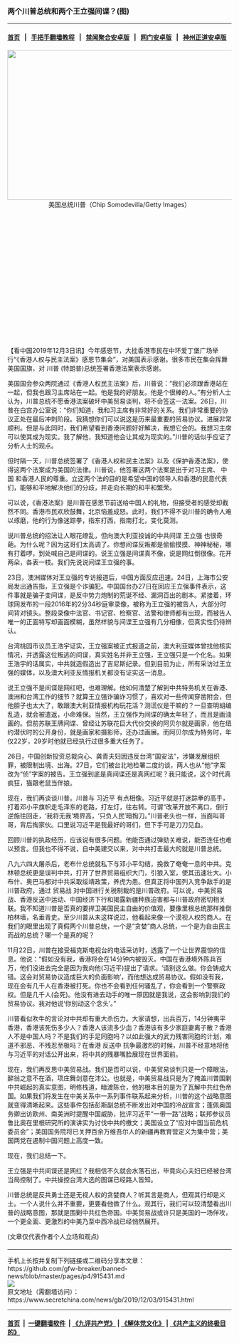 ### 两个川普总统和两个王立强间谍？(图)
------------------------

#### [首页](https://github.com/gfw-breaker/banned-news/blob/master/README.md) &nbsp;&nbsp;|&nbsp;&nbsp; [手把手翻墙教程](https://github.com/gfw-breaker/guides/wiki) &nbsp;&nbsp;|&nbsp;&nbsp; [禁闻聚合安卓版](https://github.com/gfw-breaker/bn-android) &nbsp;&nbsp;|&nbsp;&nbsp; [网门安卓版](https://github.com/oGate2/oGate) &nbsp;&nbsp;|&nbsp;&nbsp; [神州正道安卓版](https://github.com/SzzdOgate/update) 



<div class="article_right" style="fone-color:#000">
 <p style="text-align:center">
  <img alt="" src="http://img2.secretchina.com/pic/2019/11-30/p2572342a15443439-ss.jpg" style="height:337px; width:600px"/>
  <br>
   美国总统川普（Chip Somodevilla/Getty Images）
   <span id="hideid" name="hideid" style="color:red;display:none;">
    <span href="https://www.secretchina.com">
    </span>
   </span>
  </br>
 </p>
 <div id="txt-mid1-t21-2017">
  <ins class="adsbygoogle" data-ad-client="ca-pub-1276641434651360" data-ad-slot="2451032099" style="display:inline-block;width:336px;height:280px">
  </ins>
  <div id="SC-22xxx">
  </div>
 </div>
 <p>
  【看中国2019年12月3日讯】今年感恩节，大批香港市民在中环爱丁堡广场举行“《香港人权与民主法案》感恩节集会”，对美国表示感谢。很多市民在集会挥舞美国国旗，对
  <span href="https://www.secretchina.com/news/gb/tag/川普" target="_blank">
   川普
  </span>
  (特朗普)总统签署香港法案表示感谢。
  <span id="hideid" name="hideid" style="color:red;display:none;">
   <span href="https://www.secretchina.com">
   </span>
  </span>
 </p>
 <p>
  美国国会参众两院通过《香港人权民主法案》后，川普说：“我们必须跟香港站在一起，但我也跟习主席站在一起。他是我的好朋友。他是个很棒的人。”有分析人士认为，川普总统不愿香港法案破坏中美贸易谈判，将不会签这一法案。26日，川普在白宫办公室说：“你们知道，我和习主席有非常好的关系。我们非常重要的协议正处在最后冲刺阶段。我猜想你们可以说这是历来最重要的贸易协议。进展非常顺利。但是与此同时，我们希望看到香港问题好好解决，我想它会的。我想习主席可以使其成为现实。我了解他，我知道他会让其成为现实的。”川普的话似乎应证了分析人士的观点。
 </p>
 <p>
  但时隔一天，川普总统签署了《香港人权和民主法案》以及《保护香港法案》，使得这两个法案成为美国的法律。川普说，他签署这两个法案是出于对习主席、
  <span href="https://www.secretchina.com" target="_blank">
   中国
  </span>
  和香港人民的尊重。立这两个法的目的是希望中国的领导人和香港的民意代表们，能够和平地解决他们的分歧，并走向长期的和平和繁荣。
 </p>
 <p>
  可以说，《香港法案》是川普在感恩节前送给中国人的礼物，但接受者的感受却截然不同。香港市民欢欣鼓舞，北京恼羞成怒。此时，我们不得不说川普的确令人难以琢磨，他的行为像迷踪拳，指东打西，指南打北，变化莫测。
 </p>
 <p>
  说川普总统的招法让人眼花缭乱，但向澳大利亚投诚的中共间谍
  <span href="https://www.secretchina.com/news/gb/tag/王立强" target="_blank">
   王立强
  </span>
  也很奇葩。为什么呢？因为这哥们太高调了。你想间谍反叛都是偷偷摸摸、神神秘秘，哪有打着啰，到处喊自己是间谍的。说王立强是间谍真不像，说是网红倒很像。花开两朵，各表一枝。我们先说说间谍王立强的事。
 </p>
 <p>
  23日，澳洲媒体对王立强的专访报道后，中国方面反应迅速。24日，上海市公安局发出通告指，王立强是个诈骗犯。中国国台办27日在回应王立强事件表示，这件事就是骗子变间谍，是反中势力炮制的荒诞不经、漏洞百出的剧本。紧接着，环球网发布的一段2016年的2分34秒庭审录像，被称为王立强的被告人，大部分时间背对镜头。整段录像中法官、书记官、检察官、法警和律师都有出现，而被告人唯一的正面特写却画面模糊，虽然样貌与间谍王立强有几分相像，但真实性仍待辨认。
 </p>
 <p>
  台湾桃园市议员王浩宇证实，王立强案被正式报道之前，澳大利亚媒体曾找他核实情况，并透露这位叛逃的间谍，真实姓名并非王立强，王立强只是一个化名。如果王浩宇的话属实，中共就造假造出了吉尼斯纪录。但到目前为止，所有采访过王立强的媒体，以及澳大利亚反情报机关都没有证实这一消息。
 </p>
 <p>
  说王立强不是间谍是网红吧，也难理解。他如何清楚了解到中共特务机关在香港、澳洲和台湾工作的细节？就算王立强诈骗诈习惯了，喜欢对一些传闻穿凿附会，但他胆子也太大了，敢跟澳大利亚情报机构玩花活？测谎仪是干嘛的？一旦查明胡编乱造，就会被遣返，小命难保。当然，王立强作为间谍的确太年轻了，而且是画油画的。但前苏联王牌间谍、曾经让苏联花巨大代价交换的阿贝尔就是画家，他在纽约潜伏时的公开身份，就是画家和摄影师，还办过画展。而阿贝尔成为特务时，年仅22岁，29岁时他就已经执行过很多重大任务了。
 </p>
 <p>
  26日，中国创新投资总裁向心、龚青夫妇因违反台湾“国安法”，涉嫌发展组织罪，被限制出境、出海。27日，它们被台北地检署二度约谈，两人也从“他”字案改为“侦”字案的被告。王立强到底是真间谍还是真网红呢？我只能说，这个时代真疯狂，猫跟老鼠当伴娘。
 </p>
 <p>
  现在，我们再谈谈川普。川普与
  <span href="https://www.secretchina.com/news/gb/tag/习近平" target="_blank">
   习近平
  </span>
  有点相像。习近平就是打迷踪拳的高手，打着邓小平旗帜走毛泽东的老路，打左灯，往右转。可谓“改革开放不离口，倒行逆施往回走，‘我将无我’境界高，‘只负人民’暗掏刀。”川普老头也一样，当面叫哥哥，背后掏家伙。口里说习近平是我最好的哥们，但下手可是刀刀见血。
 </p>
 <p>
  回顾川普的执政经历，应该说有很多问题。他能否通过弹劾关难说，能否连任也难以预言。但我也不得不说，自中美建交以来，对中共打击最大的就是川普总统。
 </p>
 <p>
  八九六四大屠杀后，老布什总统就私下与邓小平勾结，挽救了奄奄一息的中共。克林顿总统更是误判中共，打开了世界贸易组织大门，引狼入室，使其迅速壮大。小布什、奥巴马都对中共采取绥靖政策，养虎为患。但真正将中国列入竞争敌手的是川普政府，通过
  <span href="https://www.secretchina.com/news/gb/tag/贸易战" target="_blank">
   贸易战
  </span>
  对中国进行关税制裁的是川普政府。可以说，中美贸易战、香港反送中运动、中国经济下行和揭露新疆种族迫害都与川普政府密切相关联。我不知道川普是否真的要捍卫美国民主自由的价值观，要像里根总统那样推倒柏林墙，名垂青史。至少川普从未这样说过，他看起来像一个漠视人权的商人。在我们的眼里出现了真假两个川普总统，一个是“贪婪”商人总统，一个是为自由民主而战的总统？哪一个是真的呢？
 </p>
 <p>
  11月22日，川普在接受福克斯电视台的电话采访时，透露了一个让世界震惊的信息。他说：“假如没有我，香港将会在14分钟内被毁灭。中国在香港境外陈兵百万，他们没进去完全是因为我向他(习近平)提出了请求。‘请别这么做。你会铸成大错。这会对贸易协议造成巨大的负面影响’，而他想达成贸易协议。假如没有我，现在会有几千人在香港被打死。你也不会看到任何骚乱了，你会看到一个警察政权。但是几千人(会死)。他没有进去动手的唯一原因就是我说，这会影响到我们的贸易协议。我对他说‘你别动这个念头’。”
 </p>
 <p>
  川普看似吹牛的言论对中共却有重大杀伤力。大家请想，出兵百万，14分钟夷平香港，香港该死伤多少人？香港人该流多少血？香港该有多少家庭妻离子散？香港人不是中国人吗？不是我们的手足同胞吗？以如此强大的武力残害同胞的计划，难道不邪恶、不残忍至极吗？在香港
  <span href="https://www.secretchina.com/news/gb/tag/反送中" target="_blank">
   反送中
  </span>
  抗争最激烈的时候，川普不经意地将他与习近平的对话公开出来，将中共的残暴嘴脸展现在世界面前。
 </p>
 <p>
  现在，我们再反思中美贸易战。我们是否可以说，中美贸易谈判只是一个障眼法，醉翁之意不在酒，项庄舞剑意在沛公。也就是，中美贸易战只是为了掩盖川普围剿中共崛起的真实意图，明修栈道，暗渡陈仓，他的根本目的是为了瓦解中共红色帝国。如果我们将发生在中美关系中一系列事件联系起来分析，川普的这个战略意图就变得清晰起来。这些事件包括彭斯副总统不断发出对中国的冷战宣言；蓬佩奥国务卿出访欧州、南美洲时提醒中国威胁，批评习近平“一带一路”战略；联邦参议员鲁比奥在里根研究所的演讲实为讨伐中共的檄文；美国设立了“应对中国当前危机委员会”；美国国务院将已关押百余万维吾尔人的新疆再教育营定义为集中营；美国两党在遏制中国问题上高度一致。
 </p>
 <p>
  现在，我们总结一下。
 </p>
 <p>
  王立强是中共间谍还是网红？我相信不久就会水落石出，毕竟向心夫妇已经被台湾当局控制了。中共操控台湾大选的图谋已经路人皆知。
 </p>
 <p>
  川普总统是反共勇士还是无视人权的贪婪商人？听其言是商人，但观其行却是义士。一个人说什么并不重要，更要看他做了什么。观其行，我们可以较清楚看出川普的战略意图，那就是围剿中共红色帝国。中美贸易战或许只是美国的一场佯攻，一个更全面、更激烈的中美乃至中西冷战已经悄然展开。
 </p>
 (文章仅代表作者个人立场和观点)
 <center>
  <div>
   <div id="txt-mid2-t22-2017" style="display: block;  max-height: 351px;  overflow: hidden;">
    <div id="SC-21xxx">
    </div>
    <ins class="adsbygoogle" data-ad-client="ca-pub-1276641434651360" data-ad-format="auto" data-ad-slot="4301710469" data-full-width-responsive="true" style="display:block">
    </ins>
   </div>
  </div>
 </center>
 <div style="padding-top:5px;">
 </div>
</div>

<hr/>
手机上长按并复制下列链接或二维码分享本文章：<br/>
https://github.com/gfw-breaker/banned-news/blob/master/pages/p4/915431.md <br/>
<a href='https://github.com/gfw-breaker/banned-news/blob/master/pages/p4/915431.md'><img src='https://github.com/gfw-breaker/banned-news/blob/master/pages/p4/915431.md.png'/></a> <br/>
原文地址（需翻墙访问）：https://www.secretchina.com/news/gb/2019/12/03/915431.html


------------------------
#### [首页](https://github.com/gfw-breaker/banned-news/blob/master/README.md) &nbsp;|&nbsp; [一键翻墙软件](https://github.com/gfw-breaker/nogfw/blob/master/README.md) &nbsp;| [《九评共产党》](https://github.com/gfw-breaker/9ping.md/blob/master/README.md#九评之一评共产党是什么) | [《解体党文化》](https://github.com/gfw-breaker/jtdwh.md/blob/master/README.md) | [《共产主义的终极目的》](https://github.com/gfw-breaker/gczydzjmd.md/blob/master/README.md)


<img src='http://gfw-breaker.win/banned-news/pages/p4/915431.md' width='0px' height='0px'/>